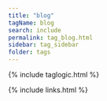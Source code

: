 ```yaml
---
title: "blog" 
tagName: blog
search: include
permalink: tag_blog.html
sidebar: tag_sidebar
folder: tags
---
```

{% include taglogic.html %}

{% include links.html %}
